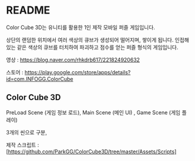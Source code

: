 # README

Color Cube 3D는 유니티를 활용한 1인 제작 모바일 퍼즐 게임입니다.

상단의 랜덤한 위치에서 여러 색상의 큐브가 생성되어 떨어지며, 쌓이게 됩니다.
인접해 있는 같은 색상의 큐브를 터치하여 파괴하고 점수를 얻는 퍼즐 형식의 게임입니다.

영상 : https://blog.naver.com/rhkdrb617/221824920632


스토어 : https://play.google.com/store/apps/details?id=com.INFOGG.ColorCube


## Color Cube 3D

PreLoad Scene (게임 정보 로드), Main Scene (메인 UI) , Game Scene (게임 플레이)

3개의 씬으로 구분, 

제작 스크립트 : [https://github.com/ParkGG/ColorCube3D/tree/master/Assets/Scripts]


